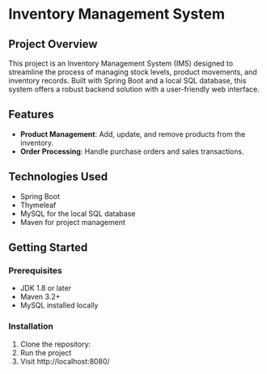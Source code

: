 # Inventory Management System

## Project Overview
This project is an Inventory Management System (IMS) designed to streamline the process of managing stock levels, product movements, and inventory records. Built with Spring Boot and a local SQL database, this system offers a robust backend solution with a user-friendly web interface.

## Features
- **Product Management**: Add, update, and remove products from the inventory.
- **Order Processing**: Handle purchase orders and sales transactions.

## Technologies Used
- Spring Boot
- Thymeleaf
- MySQL for the local SQL database
- Maven for project management

## Getting Started

### Prerequisites
- JDK 1.8 or later
- Maven 3.2+
- MySQL installed locally

### Installation
1. Clone the repository:
2. Run the project
3. Visit http://localhost:8080/
